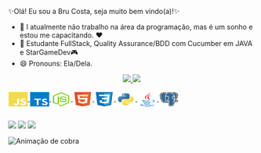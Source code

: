✨Olá! Eu sou a Bru Costa, seja muito bem vindo(a)!✨

- 🔭 I  atualmente  não trabalho na  área da programação, mas é um sonho e estou me capacitando. ♥
- 🌱 Estudante FullStack, Quality Assurance/BDD com Cucumber em JAVA e StarGameDev🎮
- 😄 Pronouns:  Ela/Dela.

<div align="center">
  <a href="https://github.com/Bantonello">
  <img height="180em" src="https://github-readme-stats.vercel.app/api?username=bantonello&show_icons=true&theme=dracula&include_all_commits=true&count_private=true"/>
  <img height="180em" src="https://github-readme-stats.vercel.app/api/top-langs/?username=bantonello&layout=compact&langs_count=7&theme=dracula"/>
</div>
  
  <div style="display: inline_block"><br>
  <img align="center" alt="Bru-Js" height="30" width="40" src="https://raw.githubusercontent.com/devicons/devicon/master/icons/javascript/javascript-plain.svg">
  <img align="center" alt="Bru-Ts" height="30" width="40" src="https://raw.githubusercontent.com/devicons/devicon/master/icons/typescript/typescript-plain.svg">
  <img align="center" alt="Bru-NodeJS" height="30" width="40" src="https://raw.githubusercontent.com/devicons/devicon/master/icons/nodejs/nodejs-original.svg">
  <img align="center" alt="Bru-HTML" height="30" width="40" src="https://raw.githubusercontent.com/devicons/devicon/master/icons/html5/html5-original.svg">
  <img align="center" alt="Bru-CSS" height="30" width="40" src="https://raw.githubusercontent.com/devicons/devicon/master/icons/css3/css3-original.svg">
  <img align="center" alt="Bru-Python" height="30" width="40" src="https://raw.githubusercontent.com/devicons/devicon/master/icons/python/python-original.svg">
  <img align="center" alt="Bru-Java" height="30" width="40" src="https://raw.githubusercontent.com/devicons/devicon/master/icons/java/java-original.svg">
  <img align="center" alt="Bru-PsQL" height="30" width="40" src="https://raw.githubusercontent.com/devicons/devicon/master/icons/postgresql/postgresql-original.svg">
</div>
  
##

<div>
    <a href="https://instagram.com/brunnaantonelloterranacosta?igshid=YmMyMTA2M2Y=" target="_blank"><img src="https://img.shields.io/badge/-Instagram-%23E4405F?style=for-the- badge&logo=instagram&logoColor=white" target="_blank"></a>
<a href="https://discord.gg/Brub's#5596" target="_blank"><img src="https://img.shields.io/badge/Discord-7289DA?style=for-the-badge&logo= discord&logoColor=white" target="_blank"></a>
  <a href = "mailto:bantonellodj@gmail.com"><img src="https://img.shields.io/badge/-Gmail-%23333?style=for-the-badge&logo=gmail&logoColor=white" destino ="_blank"></a>

  ![ Animação de cobra ](https://github.com/Bantonello/Bantonello/blob/output/github-contribution-grid-snake.svg)
</div>
